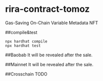 # rira-contract-tomoz
Gas-Saving On-Chain Variable Metadata NFT


##compile&test
```
npx hardhat compile
npx hardhat test
```

##Baobab
It will be revealed after the sale.

##Mainnet
It will be revealed after the sale.

##Crosschain
TODO
